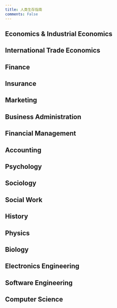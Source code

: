 ```yaml
---
title: 人类生存指南
comments: False
---
```


## Economics & Industrial Economics

## International Trade Economics

## Finance 

## Insurance

## Marketing

## Business Administration

## Financial Management

## Accounting

## Psychology

## Sociology

## Social Work

## History

## Physics

## Biology

## Electronics Engineering

## Software Engineering

## Computer Science
